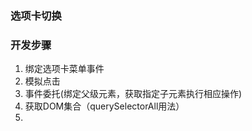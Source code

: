 ### 选项卡切换


### 开发步骤
1. 绑定选项卡菜单事件
2. 模拟点击
3. 事件委托(绑定父级元素，获取指定子元素执行相应操作)
4. 获取DOM集合（querySelectorAll用法）
5. 
